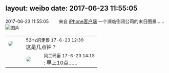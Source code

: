 layout: weibo
date: 2017-06-23 11:55:05
---
<meta name="referrer" content="no-referrer" />

2017-06-23 11:55:05  &nbsp;&nbsp;&nbsp;&nbsp;&nbsp;&nbsp; 来自 <a href="http://app.weibo.com/t/feed/9ksdit" rel="nofollow">iPhone客户端</a>
一个濒临倒闭公司的末日图景…… ​​​
![图片](https://wx3.sinaimg.cn/large/6d2a6003ly1fguzvzhz59j20zk0qowmc.jpg)

<table style="width: 100%;">
  <tr>
    <td style="width: 40px;"><img style="border-radius:50%" src="https://tva4.sinaimg.cn/crop.0.0.180.180.50/8beaf773jw1e8qgp5bmzyj2050050aa8.jpg?KID=imgbed,tva&Expires=1624465197&ssig=ORZI3%2FzSS%2F"></td>
    <td colspan="2"><small>52Hz的走兽 17-6-23 12:39</small><br/>这是几点钟？</td>
  </tr>
  <tr>
    <td/>
    <td style="width: 40px;"><img style="border-radius:50%" src="https://tva3.sinaimg.cn/crop.0.0.639.639.50/6d2a6003jw8f3idy69w2gj20hs0hrt9g.jpg?KID=imgbed,tva&Expires=1624465197&ssig=I5Xr0EmIE%2F"></td>
    <td><small>风二码畜 17-6-23 14:15</small><br/>: 早上10点……</td>
  </tr>
</table>

